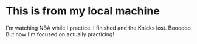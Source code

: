 # This is from my local machine

I'm watching NBA while I practice.
I finished and the Knicks lost.
Boooooo
But now I'm focused on actually practicing!